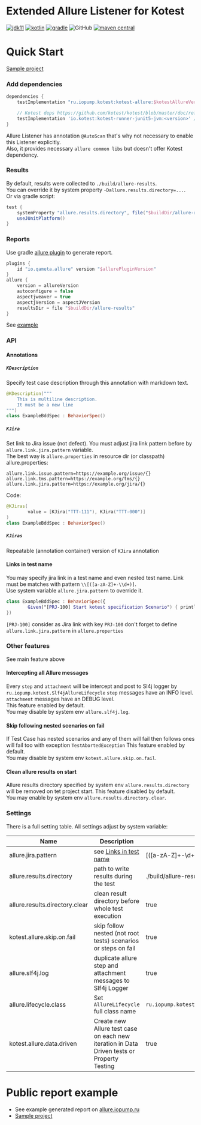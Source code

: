 Extended Allure Listener for Kotest
=================================

[![jdk11](https://camo.githubusercontent.com/f3886a668d85acf93f6fec0beadcbb40a5446014/68747470733a2f2f696d672e736869656c64732e696f2f62616467652f6a646b2d31312d7265642e737667)](https://www.oracle.com/java/technologies/javase-jdk11-downloads.html)
[![kotlin](https://img.shields.io/badge/kotlin-1.4.0-green)](https://github.com/JetBrains/kotlin)
[![gradle](https://camo.githubusercontent.com/f7b6b0146f2ee4c36d3da9fa18d709301d91f811/68747470733a2f2f696d672e736869656c64732e696f2f62616467652f746f6f6c2d677261646c652d626c75652e737667)](https://gradle.org/)
![GitHub](https://img.shields.io/github/license/kotest/kotest)
[![maven central](https://img.shields.io/maven-central/v/ru.iopump.kotest/kotest-allure)](http://search.maven.org/#search|ga|1|kotest-allure)

# Quick Start
[Sample project](https://github.com/kochetkov-ma/pump-samples/tree/master/kotest-allure-sample)
### Add dependencies
```groovy
dependencies {
    testImplementation "ru.iopump.kotest:kotest-allure:$kotestAllureVersion"

    // Kotest deps https://github.com/kotest/kotest/blob/master/doc/reference.md#getting-started
    testImplementation 'io.kotest:kotest-runner-junit5-jvm:<version>' // For Kotest framework with transitives 'core' and 'common'
}
```
Allure Listener has annotation `@AutoScan` that's why not necessary to enable this Listener explicitly.  
Also, it provides necessary `allure common libs` but doesn't offer Kotest dependency.

### Results
By default, results were collected to `./build/allure-results`.  
You can override it by system property `-Dallure.results.directory=...`.  
Or via gradle script:
```groovy
test {
    systemProperty "allure.results.directory", file("$buildDir/allure-results")
    useJUnitPlatform()
}
```
### Reports
Use gradle [allure plugin](https://github.com/allure-framework/allure-gradle) to generate report.
```groovy
plugins {
    id "io.qameta.allure" version "$allurePluginVersion"
}
allure {
    version = allureVersion
    autoconfigure = false
    aspectjweaver = true
    aspectjVersion = aspectJVersion
    resultsDir = file "$buildDir/allure-results"
}
``` 
See [example](https://github.com/kochetkov-ma/pump-samples/tree/master/kotest-allure-sample) 
### API
#### Annotations
##### `KDescription` 
Specify test case description through this annotation with markdown text.
```kotlin
@KDescription("""
    This is multiline description.
    It must be a new line
""")
class ExampleBddSpec : BehaviorSpec() 
```

##### `KJira` 
Set link to Jira issue (not defect). You must adjust jira link pattern before by `allure.link.jira.pattern` variable.  
The best way is `allure.properties` in resource dir (or classpath)  
allure.properties:
```properties
allure.link.issue.pattern=https://example.org/issue/{}
allure.link.tms.pattern=https://example.org/tms/{}
allure.link.jira.pattern=https://example.org/jira/{}
```  
Code:
```kotlin
@KJiras(
        value = [KJira("TTT-111"), KJira("TTT-000")]
)
class ExampleBddSpec : BehaviorSpec()
```

##### `KJiras`
Repeatable (annotation container) version of `KJira` annotation

#### Links in test name
You may specify jira link in a test name and even nested test name. Link must be matches with pattern `\\[([a-zA-Z]+-\\d+)]`.  
Use system variable `allure.jira.pattern` to override it.
```kotlin
class ExampleBddSpec : BehaviorSpec({
        Given("[PRJ-100] Start kotest specification Scenario") { println("...") }
})
```
`[PRJ-100]` consider as Jira link with key `PRJ-100` don't forget to define `allure.link.jira.pattern` in `allure.properties`

### Other features
See main feature above  

#### Intercepting all Allure messages
Every `step` and `attachment` will be intercept and post to Sl4j logger by `ru.iopump.kotest.Slf4jAllureLifecycle` 
`step` messages have an INFO level. `attachment` messages have an DEBUG level.  
This feature enabled by default.  
You may disable by system env `allure.slf4j.log`.

#### Skip following nested scenarios on fail
If Test Case has nested scenarios and any of them will fail then follows ones will fail too with
exception `TestAbortedException`
This feature enabled by default.  
You may disable by system env `kotest.allure.skip.on.fail`.

#### Clean allure results on start
Allure results directory specified by system env `allure.results.directory` will be removed on tet project start. 
This feature disabled by default.  
You may enable by system env `allure.results.directory.clear`.

### Settings
There is a full setting table. All settings adjust by system variable:

| Name                           | Description                                                    | Default                |
|--------------------------------|----------------------------------------------------------------|------------------------|
| allure.jira.pattern            | see [Links in test name](#links-in-test-name)                  | \[([a-zA-Z]+-\d+)]     |
| allure.results.directory       | path to write results during the test                          | ./build/allure-results |
| allure.results.directory.clear | clean result directory before whole test execution             | true                   |
| kotest.allure.skip.on.fail     | skip follow nested (not root tests) scenarios or steps on fail | true                   |
| allure.slf4j.log               | duplicate allure step and attachment messages to Slf4j Logger  | true                   |
| allure.lifecycle.class         | Set `AllureLifecycle` full class name                          | `ru.iopump.kotest.allure.api.Slf4JAllureLifecycle`|
| kotest.allure.data.driven      | Create new Allure test case on each new iteration in Data Driven tests or Property Testing| true |

# Public report example
- See example generated report on [allure.iopump.ru](http://allure.iopump.ru/reports/kotest-allure)  
- [Sample project](https://github.com/kochetkov-ma/pump-samples/tree/master/kotest-allure-sample)  